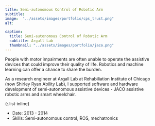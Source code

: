 ```yaml
---
title: Semi-autonomous Control of Robotic Arm
subtitle: 
image:  "../assets/images/portfolio/cps_trust.png"
alt: 

caption:
  title: Semi-autonomous Control of Robotic Arm
  subtitle: Argall Lab 
  thumbnail: "../assets/images/portfolio/jaco.png"
---
```





People with motor impairments are often unable to operate the assistive devices that could improve their quality of life. Robotics and machine learning can offer a chance to share the burden. 

As a research engineer at Argall Lab at Rehabiliation Institute of Chicago (now Shirley Ryan Ability Lab), I supported software and hardware development of semi-autonomous assistive devices - JACO assistive robotic arms and smart wheelchair.


  

{:.list-inline}
- Date: 2013 - 2014
- Skills: Semi-autonomous control, ROS, mechatronics